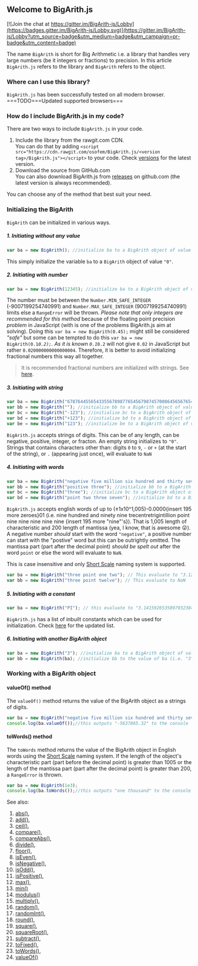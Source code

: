 ## Welcome to BigArith.js
[![Join the chat at https://gitter.im/BigArith-js/Lobby](https://badges.gitter.im/BigArith-js/Lobby.svg)](https://gitter.im/BigArith-js/Lobby?utm_source=badge&utm_medium=badge&utm_campaign=pr-badge&utm_content=badge)

The name <code>BigArith</code> is short for Big Arithmetic i.e. a library that handles very large numbers (be it integers or fractions) to precision.
In this article <code>BigArith.js</code> refers to the library and <code>BigArith</code> refers to the object.

### Where can I use this library?
<code>BigArith.js</code> has been successfully tested on all modern browser. ===TODO===Updated supported browsers=== <!--<code>Google Chrome 42.0</code>, <code>Mozilla Firefox 45</code>, <code>Microsoft Edge 13</code>, <code>Opera 43.0</code>, <code>Safari 9.0</code> and no support for <code>Microsoft Internet Explorer</code>.-->

### How do I include BigArith.js in my code?
There are two ways to include <code>BigArith.js</code> in your code.
1. Include the library from the rawgit.com CDN.<br>
You can do that by adding <code>&lt;script src=&quot;https&#58;&#47;&#47;cdn.rawgit.com/osofem/BigArith.js/&lt;version tag&gt;/BigArith.js&quot;&gt;&lt;/script&gt;</code> to your code. Check [versions](https://github.com/osofem/BigArith.js/tags) for the latest version.
2. Download the source from GitHub.com<br>
You can also download BigArith.js from [releases](https://github.com/osofem/BigArith.js/releases/) on github.com (the latest version is always recommended).

You can choose any of the method that best suit your need.

### Initializing the BigArith
<code>BigArith</code> can be initialized in various ways.
##### 1. Initiating without any value
```javascript
var ba = new BigArith(); //initialize ba to a BigArith object of value "0"
```
This simply initialize the variable <code>ba</code> to a <code>BigArith</code> object of value <code>"0"</code>.

##### 2. Initiating with number
```javascript
var ba = new BigArith(12345); //initialize ba to a BigArith object of value "12345"
```
The number must be between the <code>Number.MIN_SAFE_INTEGER</code> (-9007199254740991) and <code>Number.MAX_SAFE_INTEGER</code> (9007199254740991) limits else a <code>RangeError</code> will be thrown. <em>Please note that only integers are recommended for this method</em> because of the floating point precision _problem_ in JavaScript (with is one of the problems BigArith.js aim at solving). 
Doing this <code>var ba = new BigArith(0.45);</code> might still be considered _"safe"_ but some can be tempted to do this <code>var ba = new BigArith(0.1*0.2);</code>. As it is known <code>0.1*0.2</code> will not give <code>0.02</code> in JavaScript but rather <code>0.020000000000000004</code>. Therefore, it is better to avoid initializing fractional numbers this way all together.

> It is recommended fractional numbers are initialized with strings.
> See [here](#init_string).

##### 3. <span id="init_string">Initiating with string</span>
```javascript
var ba = new BigArith("67876445565433556789877654567987457008645656765434567889086654234542126677.8977566766788767"); //initialize ba to a BigArith object of value "67876445565433556789877654567987457008645656765434567889086654234542126677.8977566766788767"
var bb = new BigArith(""); //initialize bb to a BigArith object of value "0"
var bc = new BigArith("-123"); //initialize bc to a BigArith object of value "-123"
var bd = new BigArith("+123"); //initialize bd to a BigArith object of value "123"
var be = new BigArith("123"); //initialize be to a BigArith object of value "123"
```
<code>BigArith.js</code> accepts strings of digits. This can be of any length, can be negative, positive, integer, or fracton. An empty string initializes to <code>"0"</code>. 
Strings that contains characters other than: digits <code>0</code> to <code>9</code>, <code>-</code> or <code>+</code> (at the start of the string), or <code>.</code> (appearing just once), will evaluate to <code>NaN</code>

##### 4. Initiating with words
```javascript
var ba = new BigArith("negative five million six hundred and thirty seven thousand eight hundred and sixty five point three two"); //initialize ba to a BigArith object of value "-5637865.32"
var bb = new BigArith("positive three"); //initialize bb to a BigArith object of value "3"
var bc = new BigArith("three"); //initialize bc to a BigArith object of value "3"
var bd = new BigArith("point two three seven"); //initialize bd to a BigArith object of value "0.237"
```
<code>BigArith.js</code> accepts english words of up to (&#177;1x10^1,005)-0.0000{insert 195 more zeroes}01 (i.e. nine hundred and ninety nine trecentretrigintillion point nine nine nine nine nine {insert 195 more "nine"'s}). That is 1,005 length of characteristic and 200 length of mantissa (yea, I know, that is awesome :stuck_out_tongue_winking_eye:). A negative number <em>should</em> start with the word <code>"negative"</code>, a positive number can start with the "postive" word but this can be outrightly omitted. The mantissa part (part after the decimal point) <em>should be spelt out</em> after the word <code>point</code> or else the word will evaluate to <code>NaN</code>.

This is case insensitive and only [Short Scale](#short_scales) naming system is supported.

```javascript
var ba = new BigArith("three point one two"); // This evaluate to "3.12"
var bb = new BigArith("three point twelve"); // This evaluate to NaN
```
##### 5. Initiating with a constant
```javascript
var ba = new BigArith("PI"); // this evaluate to "3.14159265358979323846264338327950288419716939937510582097494459230781640628620899862803482534211706798214808651328230664709384460955058223172535940812848111745028410270193852110555964462294895493038196"
```
<code>BigArith.js</code> has a list of inbuilt constants which can be used for initialization. Check [here](#list_constant) for the updated list.

##### 6. Initiating with another BigArith object
```javascript
var ba = new BigArith("3"); //initialize ba to a BigArith object of value "3"
var bb = new BigArith(ba); //initialize bb to the value of ba (i.e. "3")
```

### Working with a BigArith object

#### <span id="#valueOf">valueOf() method</span>
The <code>valueOf()</code> method returns the value of the BigArith object as a strings of digits.
```javascript
var ba = new BigArith("negative five million six hundred and thirty seven thousand eight hundred and sixty five point three two");
console.log(ba.valueOf());//this outputs "-5637865.32" to the console
```

#### toWords() method
The <code>toWords</code> method returns the value of the BigArith object in English words using the [Short Scale](#short_scales) naming system. If the length of the object's characteristic part (part before the decimal point) is greater than 1005 or the length of the mantissa part (part after the decimal point) is greater than 200, a <code>RangeError</code> is thrown.
```javascript
var ba = new BigArith(1e3);
console.log(ba.toWords());//this outputs "one thousand" to the console
```

See also:
1. [abs()](https://osofem.github.io/BigArith.js/documentation/abs.html),
2. [add()](https://osofem.github.io/BigArith.js/documentation/add.html),
3. [ceil()](https://osofem.github.io/BigArith.js/documentation/ceil.html),
4. [compare()](https://osofem.github.io/BigArith.js/documentation/compare.html),
5. [compareAbs()](https://osofem.github.io/BigArith.js/documentation/compareabs.html),
6. [divide()](https://osofem.github.io/BigArith.js/documentation/divide.html),
7. [floor()](https://osofem.github.io/BigArith.js/documentation/floor.html),
8. [isEven()](https://osofem.github.io/BigArith.js/documentation/iseven.html),
9. [isNegative()](https://osofem.github.io/BigArith.js/documentation/isnegative.html),
10. [isOdd()](https://osofem.github.io/BigArith.js/documentation/isodd.html),
11. [isPositive()](https://osofem.github.io/BigArith.js/documentation/ispositive.html),
12. [max()](https://osofem.github.io/BigArith.js/documentation/max.html),
13. [min()](https://osofem.github.io/BigArith.js/documentation/min.html)
14. [modulus()](https://osofem.github.io/BigArith.js/documentation/modulus.html)
15. [multiply()](https://osofem.github.io/BigArith.js/documentation/multiply.html),
16. [random()](https://osofem.github.io/BigArith.js/documentation/random.html),
17. [randomInt()](https://osofem.github.io/BigArith.js/documentation/randomint.html),
18. [round()](https://osofem.github.io/BigArith.js/documentation/round.html),
19. [square()](https://osofem.github.io/BigArith.js/documentation/square.html),
20. [squareRoot()](https://osofem.github.io/BigArith.js/documentation/squareroot.html),
21. [subtract()](https://osofem.github.io/BigArith.js/documentation/subtract.html),
22. [toFixed()](https://osofem.github.io/BigArith.js/documentation/tofixed.html),
23. [toWords()](https://osofem.github.io/BigArith.js/documentation/towords.html),
24. [valueOf()](https://osofem.github.io/BigArith.js/documentation/valueof.html)
